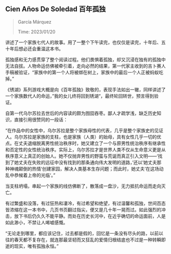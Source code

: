 ## Cien Años De Soledad 百年孤独

> García Márquez
>
> Time: 2023/01/20



讲述了一个家族七代人的故事。用了一整个下午读完，也仅仅是读完，十年后、五十年后想必还会重温这本书。

孤独感和无力感贯穿了整个阅读过程。他们畏惧着孤独，却又沉浸在独有的孤独中无法自拔。人物命运仿佛被牵引着，走向必然的结果，第一代家主收到的吉卜赛人手稿被验证，“家族中的第一个人将被绑在树上，家族中的最后一个人正被蚂蚁吃掉。”

《锈湖》系列游戏大概是向《百年孤独》致敬的，表现手法如出一辙，同样讲述了一个家族数代人的命运，”我的女儿终将回到锈湖“，最终轮回转世，预言得到验证。

自第一代乌尔苏拉去世后的内容读的颇为囫囵吞枣。鄙人才疏学浅，缺乏历史知识，直接引用很赞同的一段话：

“在作品中的女性中，乌尔苏拉是整个家族母性的代表，几乎是整个家族史的见证人。乌尔苏拉是家族的支柱，也是家族（人类）的始母，具有女性几乎一切的优点。在丈夫退缩脱离男性统治秩序时，她又建立了一个与原男性统治秩序有继承性和否定性的女性统治秩序。实际上，乌尔苏拉才是世界人类不仅从生命意义更是从秩序意义上真正的创始人。她不仅抛弃男性的野蛮与荒诞而真正引入文明——‘找到了她丈夫在失败的远征中没有找到的那条通向伟大发明的道路，’还以’她丈夫那种神魂颠倒的热情‘创建家园，解决人类基本生存问题；而此时，她丈夫’在这场动乱中恭候着上帝的光临‘。”

当支柱坍塌，串起一个家族的线仿佛断了，散落成一盘沙，无力抵抗命运而走向灭亡。

有过繁盛和没落，有过狂热和凄冷，有过希望和绝望，有过温馨和孤独，世间百态皆浓缩在这一本书中，几页书页翻过指尖，便又是几十年一晃而过。如此强烈的冲击，放下书后仍久久不能平静。而处在历史长河中，在近乎确切的命运面前，人是如此渺小，不禁让人唏嘘感慨。

“无论走到哪里，都应该记住，过去都是假的，回忆是一条没有尽头的路，以前以往的春天都不复存在，就连那最坚韧而又狂乱的爱情归根结底也不过是一种转瞬即逝的现实，唯有孤独永恒。”



